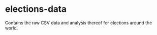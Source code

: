 elections-data
==============

Contains the raw CSV data and analysis thereof for elections around the world.